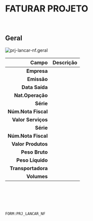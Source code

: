 # FATURAR PROJETO
<br>

## Geral
![prj-lancar-nf.geral](https://raw.githubusercontent.com/netforcews/docs-erp/master/geral/imagens/prj-lancar-nf.geral.png)

Campo | Descrição
--:|---
**Empresa** | 
**Emissão** | 
**Data Saída** | 
**Nat.Operação** | 
**Série** | 
**Núm.Nota Fiscal** | 
**Valor Serviços** | 
**Série** | 
**Núm.Nota Fiscal** | 
**Valor Produtos** | 
**Peso Bruto** | 
**Peso Líquido** | 
**Transportadora** | 
**Volumes** | 
<br>
<br>
<br>
<br>

```FORM:PRJ_LANCAR_NF```
